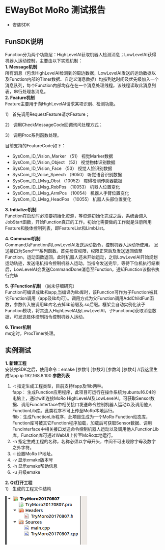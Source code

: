 # EWayBot MoRo 测试报告
- 安装SDK
## FunSDK说明
Function分为两个功能层：HighLevelAI获取机器人检测消息；LowLevelAI获得机器人运动控制，主要由以下实现机制：  
**1. Message机制**  
所有消息（包含HighLevelAI检测到的周边数据，LowLevelAI发送的运动数据以及Function内部的Timer数据、自定义消息数据）均按到达时间及优先级加入一个消息队列，每个Function内部均存在在一个消息处理线程，该线程读取此消息列表，串行处理各消息。  
**2. Feature机制**   
Feature主要用于向HighLevelAI请求某项识别、检测功能。 

1） 首先调用RequestFeature请求Feature；  

2） 调用CheckMessageCode回调询问处理方式；  

3） 调用Proc系列函数处理。  

目前支持的FeatureCode如下： 
- SysCom_ID_Vision_Marker （51）  视觉Marker数据
- SysCom_ID_Vision_Object （52） 视觉物体识别数据
- SysCom_ID_Vision_Face （53） 视觉人脸识别数据
- SysCom_ID_Voice_Speech （9050） 听觉语音识别数据
- SysCom_ID_LMsg_Obst （10052） 障碍检测传感器数据
- SysCom_ID_LMsg_RobPos （10053） 机器人位置变化
- SysCom_ID_LMsg_ArmPos （10054） 机器人手臂位置变化
- SysCom_ID_LMsg_HeadPos （10055） 机器人头部位置变化  

**3. Initialize机制**  
Function在启动时必须要初始化资源，等资源初始化完成之后，系统会调入JobStart函数，开始Function真正的工作。初始化需要做的工作就是注册所用Feature和肢体控制列表，即FeatureList和LimbList。  

**4. Command机制**  
Command为Function向LowLevelAI发送运动指令，控制机器人运动所使用。 发送接口为Send***系列函数。首先检查权限，权限正常后及发送返回值至Function，运动函数返回，此时机器人还未开始运动，之后LowLevelAI开始规划运动轨迹，发送电机指令控制机器人运动。当指令发送完毕，等待下位机执行结束后，LowLevelAI会发送CommandDone消息至Function，通知Function该指令执行完毕  

**5. 子Function机制**  （尚未仔细研究）  
Function可编译成lib和app,当编译为lib库时，该Function可作为子Function被其它Function调用（app及lib均可）。调用方式为父Function调用AddChildFun函数，参数传入被调用lib库名去掉lib前缀及.so后缀。框架会自动实例化该子Function模块，将其连入HighLevelAI及LowLevelAI，子Function可获取消息数据，可发送肢体控制指令控制机器人运动。  

**6. Timer机制**  
ms定时，ProcTimer处理。

## 实例测试
**1. 新建工程**  
安装完SDK之后，使用命令：emake [参数1] [参数2] [参数3] [参数4]  //我这里生成fapp ip 192.168.8.100
**参数列表**  
1) -t 指定生成工程类型，目前支持fapp及flib两种。  
fapp： 生成Function应用程序，此项目可运行在操作系统为ubuntu16.04的电脑上，通过wifi连接MoRo HighLevelAI及LowLevelAI，可获取Sensor数据、调用FuncInterface中相关接口发送命令控制机器人运动以及调用他人FunctionLib库。此类程序不可上传至MoRo本地运行。  
flib：生成FunctionLib程序，此项目生成为一个MoRo Function动态库，Function库可被其它Function程序加载，加载后可获取Sensor数据、调用FuncInterface中相关接口发送命令控制机器人运动以及调用他人FunctionLib库。Function库可通过WebUI上传至MoRo本地运行。  
2) -n 指定生成工程的名称，名称必须以字母开头，中间不可出现除字母及数字之外字符。  
3) -i 设置MoRo IP地址。  
4) -v 显示emake版本号  
5) -h 显示emake帮助信息  
6) -u 升级emake  

**2. Qt打开工程**  
1） 生成的工程文件结构  

![qt](images/文件结构.png)
